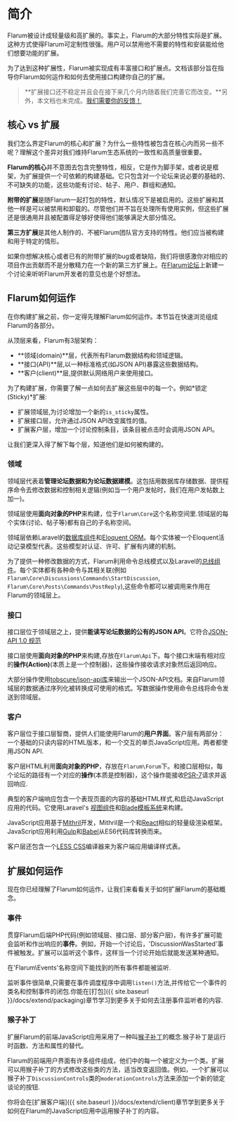 # 简介

Flarum被设计成轻量级和高扩展的。事实上，Flarum的大部分特性实际是扩展。这种方式使得Flarum可定制性很强。用户可以禁用他不需要的特性和安装能给他们想要功能的扩展。

为了达到这种扩展性，Flarum被实现成有丰富接口和扩展点。文档该部分旨在指导你Flarum如何运作和如何去使用接口构建你自己的扩展。

> **扩展接口还不稳定并且会在接下来几个月内随着我们完善它而改变。**另外，本文档也未完成。[我们需要你的反馈！](https://github.com/flarum/core/issues/246)

## 核心 vs 扩展

我们怎么界定Flarum的核心和扩展？为什么一些特性被包含在核心内而另一些不呢？理解这个差异对我们维持Flarum生态系统的一致性和高质量很重要。

**Flarum的核心**并不意图去包含完整特性，相反，它是作为脚手架，或者说是框架，为扩展提供一个可依赖的构建基础。它只包含对一个论坛来说必要的基础的、不可缺失的功能，这些功能有讨论、帖子、用户、群组和通知。

**附带的扩展**是随Flarum一起打包的特性，默认情况下是被启用的。这些扩展和其他一样是可以被禁用和卸载的。尽管他们并不旨在处理所有使用实例，但这些扩展还是很通用并且被配置得足够好使得他们能够满足大部分情况。

**第三方扩展**是其他人制作的、不被Flarum团队官方支持的特性。他们应当被构建和用于特定的情形。

如果你想解决核心或者已有的附带扩展的bug或者缺陷，我们将很感激你对相应的项目作出贡献而不是分散精力在一个新的第三方扩展上。在[Flarum论坛](http://discuss.flarum.org)上新建一个讨论来听听Flarum开发者的意见也是个好想法。

## Flarum如何运作

在你构建扩展之前，你一定得先理解Flarum如何运作。本节旨在快速浏览组成Flarum的各部分。

从顶层来看，Flarum有3层架构：

* **领域(domain)**层，代表所有Flarum数据结构和领域逻辑。
* **接口(API)**层,以一种标准格式(如JSON API)暴露这些数据结构。
* **客户(client)**层,提供默认网络用户来使用接口。

为了构建扩展，你需要了解一点如何去扩展这些层中的每一个。例如*锁定(Sticky)*扩展:

* 扩展领域层,为讨论增加一个新的`is_sticky`属性。
* 扩展接口层，允许通过JSON API改变属性的值。
* 扩展客户层，增加一个讨论控制条目，该条目被点击时会调用JSON API。

让我们更深入得了解下每个层，知道他们是如何被构建的。

### 领域

领域层代表着**管理论坛数据和为论坛数据建模**。这包括用数据库存储数据、提供程序命令去修改数据和控制相关逻辑(例如当一个用户发帖时，我们在用户发帖数上加一)。

领域层使用**面向对象的PHP**来构建，位于`Flarum\Core`这个名称空间里.领域层的每个实体(讨论、帖子等)都有自己的子名称空间。

领域层依赖Laravel的[数据库组件](http://laravel.com/docs/5.1/database)和[Eloquent ORM](http://laravel.com/docs/5.1/eloquent)。每个实体被一个Eloquent活动记录模型代表。这些模型对认证、许可、扩展有内建的机制。

为了提供一种修改数据的方式，Flarum利用命令总线模式以及Laravel的[总线组件](http://laravel.com/docs/5.0/bus)。每个实体都有各种命令与其相关联(例如 `Flarum\Core\Discussions\Commands\StartDiscussion`, `Flarum\Core\Posts\Commands\PostReply`),这些命令都可以被调用来作用在Flarum的领域层上。

### 接口

接口层位于领域层之上，提供**能读写论坛数据的公有的JSON API**。它符合[JSON-API 1.0 规范](http://jsonapi.org)

接口层使用**面向对象的PHP**来构建,存放在`Flarum\Api`下。每个接口末端有相对应的**操作(Action)**(本质上是一个控制器)，这些操作接收请求对象然后返回响应。

大部分操作使用[tobscure/json-api库](https://github.com/tobscure/json-api)来输出一个JSON-API文档。来自Flarum领域层的数据通过序列化被转换成可使用的格式。写数据操作使用命令总线将命令发送到领域层。

### 客户

客户层位于接口层智商，提供人们能使用Flarum的**用户界面**。客户层有两部分：一个基础的只读内容的HTML版本，和一个交互的单页JavaScript应用。两者都使用JSON API.

客户层HTML利用**面向对象的PHP**，存放在`Flarum\Forum`下。和接口层相似，每个论坛的路径有一个对应的**操作**(本质是控制器)，这个操作能接收[PSR-7](https://github.com/php-fig/http-message)请求并返回响应.

典型的客户端响应包含一个表现页面的内容的基础HTML样式,和启动JavaScript应用的代码。它使用Laravel's [视图组件](http://laravel.com/docs/5.1/views)和[Blade模板系统](http://laravel.com/docs/5.1/blade)来构建。

JavaScript应用基于[Mithril](http://mithril.js.org)开发，Mithril是一个和[React](http://facebook.github.io/react)相似的轻量级渲染框架。JavaScript应用利用[Gulp](http://gulpjs.com)和[Babel](https://babeljs.io)从ES6代码库转换而来。

客户层还包含一个[LESS CSS](http://lesscss.org)编译器来为客户端应用编译样式表。

## 扩展如何运作

现在你已经理解了Flarum如何运作，让我们来看看关于如何扩展Flarum的基础概念。

### 事件

贯穿Flarum后端PHP代码(例如领域层、接口层、部分客户层)，有许多扩展可能
会监听和作出响应的**事件**。例如，开始一个讨论后，'DiscussionWasStarted'事件被触发。扩展可以监听这个事件，这样当一个讨论开始后就能发送某种通知。

在'Flarum\Events'名称空间下能找到的所有事件都能被监听.

监听事件很简单,只需要在事件调度程序中调用`listen()`方法,并传给它一个事件的类名和控制事件的闭包.你能在[打包]({{ site.baseurl }}/docs/extend/packaging)章节学习到更多关于如何去注册事件监听者的内容.

### 猴子补丁

扩展Flarum的前端JavaScript应用采用了一种叫[猴子补丁](https://en.wikipedia.org/wiki/Monkey_patch)的概念.猴子补丁是运行时函数、方法和属性的替代。

Flarum的前端用户界面有许多组件组成，他们中的每一个被定义为一个类。扩展可以用猴子补丁的方式修改这些类的方法，适当改变返回值。例如，一个扩展可以猴子补丁`DiscussionControls`类的`moderationControls`方法来添加一个新的锁定谈论的按钮.

你将会在[扩展客户端]({{ site.baseurl }}/docs/extend/client)章节学到更多关于如何在Flarum的JavaScript应用中运用猴子补丁的内容。
